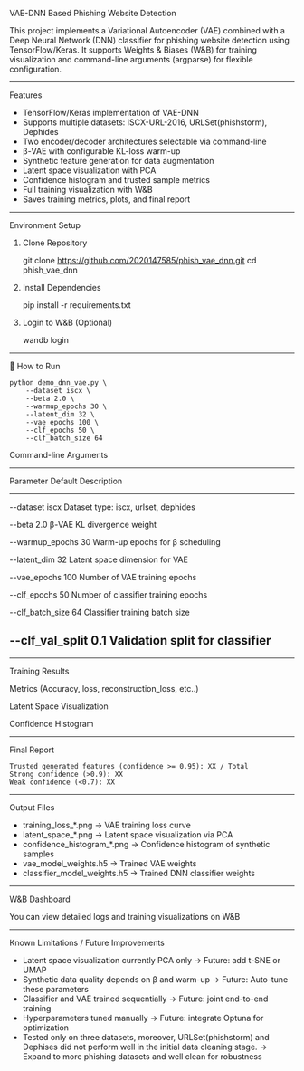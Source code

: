VAE-DNN Based Phishing Website Detection

This project implements a Variational Autoencoder (VAE) combined with a
Deep Neural Network (DNN) classifier for phishing website detection
using TensorFlow/Keras.
It supports Weights & Biases (W&B) for training visualization and
command-line arguments (argparse) for flexible configuration.

------------------------------------------------------------------------

Features

-    TensorFlow/Keras implementation of VAE-DNN
-    Supports multiple datasets: ISCX-URL-2016, URLSet(phishstorm), Dephides
-    Two encoder/decoder architectures selectable via command-line
-    β-VAE with configurable KL-loss warm-up
-    Synthetic feature generation for data augmentation
-    Latent space visualization with PCA
-    Confidence histogram and trusted sample metrics
-    Full training visualization with W&B
-    Saves training metrics, plots, and final report

------------------------------------------------------------------------

 Environment Setup

1. Clone Repository

    git clone https://github.com/2020147585/phish_vae_dnn.git
    cd phish_vae_dnn

2. Install Dependencies

    pip install -r requirements.txt

3. Login to W&B (Optional)

    wandb login

------------------------------------------------------------------------

🚀 How to Run

    python demo_dnn_vae.py \
        --dataset iscx \
        --beta 2.0 \
        --warmup_epochs 30 \
        --latent_dim 32 \
        --vae_epochs 100 \
        --clf_epochs 50 \
        --clf_batch_size 64

Command-line Arguments

  -----------------------------------------------------------------------
  Parameter                        Default         Description
  -------------------------------- --------------- ----------------------
  --dataset                        iscx            Dataset type: iscx,
                                                   urlset, dephides

  --beta                           2.0             β-VAE KL divergence
                                                   weight

  --warmup_epochs                  30              Warm-up epochs for β
                                                   scheduling

  --latent_dim                     32              Latent space dimension
                                                   for VAE

  --vae_epochs                     100             Number of VAE training
                                                   epochs

  --clf_epochs                     50              Number of classifier
                                                   training epochs

  --clf_batch_size                 64              Classifier training
                                                   batch size

  --clf_val_split                  0.1             Validation split for
                                                   classifier
  -----------------------------------------------------------------------

------------------------------------------------------------------------

 Training Results

 
 Metrics (Accuracy, loss, reconstruction_loss, etc..)


 Latent Space Visualization



 Confidence Histogram



------------------------------------------------------------------------

 Final Report

    Trusted generated features (confidence >= 0.95): XX / Total
    Strong confidence (>0.9): XX
    Weak confidence (<0.7): XX

------------------------------------------------------------------------

 Output Files

-   training_loss_*.png → VAE training loss curve
-   latent_space_*.png → Latent space visualization via PCA
-   confidence_histogram_*.png → Confidence histogram of synthetic
    samples
-   vae_model_weights.h5 → Trained VAE weights
-   classifier_model_weights.h5 → Trained DNN classifier weights

------------------------------------------------------------------------

 W&B Dashboard

You can view detailed logs and training visualizations on W&B

------------------------------------------------------------------------


 Known Limitations / Future Improvements

-    Latent space visualization currently PCA only → Future: add t-SNE
    or UMAP
-    Synthetic data quality depends on β and warm-up → Future:
    Auto-tune these parameters
-    Classifier and VAE trained sequentially → Future: joint
    end-to-end training
-    Hyperparameters tuned manually → Future: integrate Optuna for
    optimization
-    Tested only on three datasets, moreover, URLSet(phishstorm) and Dephises did not perform well in the initial data cleaning stage. → Expand to more phishing datasets and well clean for robustness


